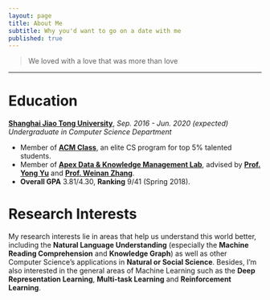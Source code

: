 ```yaml
---
layout: page
title: About Me
subtitle: Why you'd want to go on a date with me
published: true
---
```

> We loved with a love that was more than love



----------------------------


# Education

[**Shanghai Jiao Tong University**](https://www.sjtu.edu.cn/), *Sep. 2016 - Jun. 2020 (expected)*
*Undergraduate in Computer Science Department*
- Member of [**ACM Class**](https://acm.sjtu.edu.cn/), an elite CS program for top 5% talented students.
- Member of [**Apex Data & Knowledge Management Lab**](http://apex.sjtu.edu.cn/), advised by **[Prof. Yong Yu](http://apex.sjtu.edu.cn/members/yyu)** and **[Prof. Weinan Zhang](http://wnzhang.net/)**.
- **Overall GPA** 3.81/4.30, **Ranking** 9/41 (Spring 2018).

# Research Interests

My research interests lie in areas that help us understand this world better, including the **Natural Language Understanding** (especially the **Machine Reading Comprehension** and **Knowledge Graph**) as well as other Computer Science’s applications in **Natural or Social Science**. Besides, I’m also interested in the general areas of Machine Learning such as the **Deep Representation Learning**, **Multi-task Learning** and **Reinforcement Learning**.

